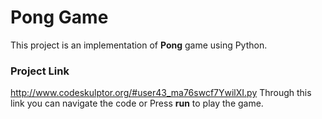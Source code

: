 # Pong Game

This project is an implementation of **Pong** game using Python. 

### Project Link
http://www.codeskulptor.org/#user43_ma76swcf7YwilXI.py
Through this link you can navigate the code or Press **run** to play the game.
